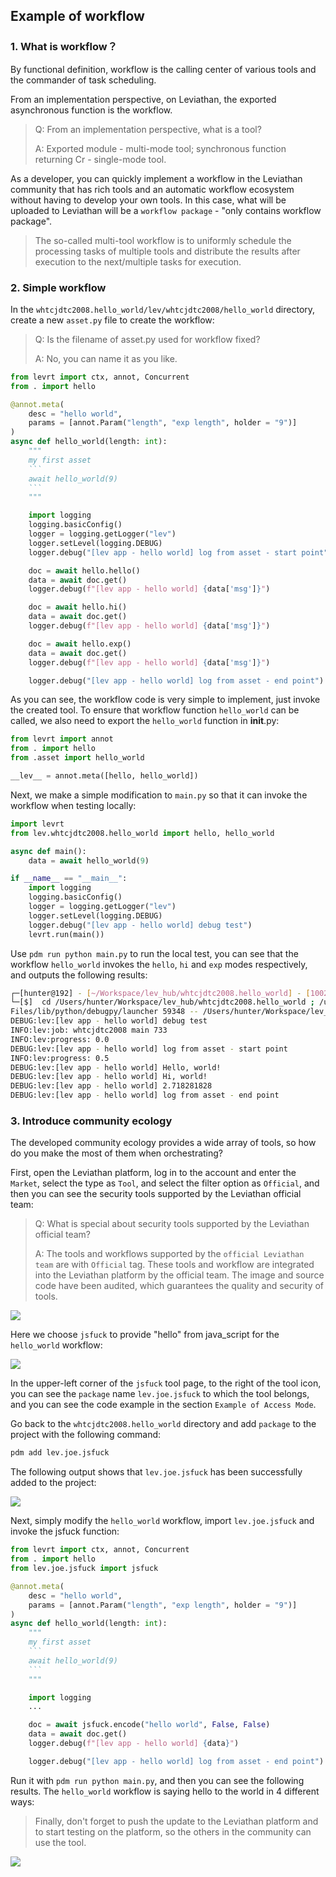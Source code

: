 ## Example of workflow

### 1. What is workflow？

By functional definition, workflow is the calling center of various tools and the commander of task scheduling.

From an implementation perspective, on Leviathan, the exported asynchronous function is the workflow.

> Q: From an implementation perspective, what is a tool?
>
> A: Exported module - multi-mode tool; synchronous function returning Cr - single-mode tool.

As a developer, you can quickly implement a workflow in the Leviathan community that has rich tools and an automatic workflow ecosystem without having to develop your own tools. In this case, what will be uploaded to Leviathan will be a `workflow package` - "only contains workflow package".

> The so-called multi-tool workflow is to uniformly schedule the processing tasks of multiple tools and distribute the results after execution to the next/multiple tasks for execution.

### 2. Simple workflow

In the `whtcjdtc2008.hello_world/lev/whtcjdtc2008/hello_world` directory, create a new `asset.py` file to create the workflow:

> Q: Is the filename of asset.py used for workflow fixed?
>
> A: No, you can name it as you like.

````python
from levrt import ctx, annot, Concurrent
from . import hello

@annot.meta(
    desc = "hello world",
    params = [annot.Param("length", "exp length", holder = "9")]
)
async def hello_world(length: int):
    """
    my first asset
    ```
    await hello_world(9)
    ```
    """

    import logging
    logging.basicConfig()
    logger = logging.getLogger("lev")
    logger.setLevel(logging.DEBUG)
    logger.debug("[lev app - hello world] log from asset - start point")

    doc = await hello.hello()
    data = await doc.get()
    logger.debug(f"[lev app - hello world] {data['msg']}")

    doc = await hello.hi()
    data = await doc.get()
    logger.debug(f"[lev app - hello world] {data['msg']}")

    doc = await hello.exp()
    data = await doc.get()
    logger.debug(f"[lev app - hello world] {data['msg']}")

    logger.debug("[lev app - hello world] log from asset - end point")

````

As you can see, the workflow code is very simple to implement, just invoke the created tool. To ensure that workflow function `hello_world` can be called, we also need to export the `hello_world` function in __init__.py:

```python
from levrt import annot
from . import hello
from .asset import hello_world

__lev__ = annot.meta([hello, hello_world])
```

Next, we make a simple modification to `main.py` so that it can invoke the workflow when testing locally:

```python
import levrt
from lev.whtcjdtc2008.hello_world import hello, hello_world

async def main():
    data = await hello_world(9)

if __name__ == "__main__":
    import logging
    logging.basicConfig()
    logger = logging.getLogger("lev")
    logger.setLevel(logging.DEBUG)
    logger.debug("[lev app - hello world] debug test")
    levrt.run(main())
```

Use `pdm run python main.py` to run the local test, you can see that the workflow `hello_world` invokes the `hello`, `hi` and `exp` modes respectively, and outputs the following results:

```bash
┌─[hunter@192] - [~/Workspace/lev_hub/whtcjdtc2008.hello_world] - [10027]
└─[$]  cd /Users/hunter/Workspace/lev_hub/whtcjdtc2008.hello_world ; /usr/bin/env /usr/local/bin/python3.10 /Users/hunter/.vscode/extensions/ms-python.python-2022.6.2/python
Files/lib/python/debugpy/launcher 59348 -- /Users/hunter/Workspace/lev_hub/whtcjdtc2008.hello_world/main.py
DEBUG:lev:[lev app - hello world] debug test
INFO:lev:job: whtcjdtc2008 main 733
INFO:lev:progress: 0.0
DEBUG:lev:[lev app - hello world] log from asset - start point
INFO:lev:progress: 0.5
DEBUG:lev:[lev app - hello world] Hello, world!
DEBUG:lev:[lev app - hello world] Hi, world!
DEBUG:lev:[lev app - hello world] 2.718281828
DEBUG:lev:[lev app - hello world] log from asset - end point
```

### 3. Introduce community ecology

The developed community ecology provides a wide array of tools, so how do you make the most of them when orchestrating?

First, open the Leviathan platform, log in to the account and enter the `Market`, select the type as `Tool`, and select the filter option as `Official`, and then you can see the security tools supported by the Leviathan official team:

> Q: What is special about security tools supported by the Leviathan official team?
>
> A: The tools and workflows supported by the `official Leviathan team` are with `Official` tag. These tools and workflow are integrated into the Leviathan platform by the official team. The image and source code have been audited, which guarantees the quality and security of tools.

![](https://levimg.s3.cn-northwest-1.amazonaws.com.cn/l/12-1.png)

Here we choose `jsfuck` to provide "hello" from java_script for the `hello_world` workflow:

![](https://levimg.s3.cn-northwest-1.amazonaws.com.cn/l/12-2.png)

In the upper-left corner of the `jsfuck` tool page, to the right of the tool icon, you can see the `package` name `lev.joe.jsfuck` to which the tool belongs, and you can see the code example in the section `Example of Access Mode`.

Go back to the `whtcjdtc2008.hello_world` directory and add `package` to the project with the following command:

```bash
pdm add lev.joe.jsfuck
```

The following output shows that `lev.joe.jsfuck` has been successfully added to the project:

![](https://levimg.s3.cn-northwest-1.amazonaws.com.cn/x/%E6%88%AA%E5%B1%8F2022-06-01+18.13.32.png)

Next, simply modify the `hello_world` workflow, import `lev.joe.jsfuck` and invoke the jsfuck function:

```python
from levrt import ctx, annot, Concurrent
from . import hello
from lev.joe.jsfuck import jsfuck

@annot.meta(
    desc = "hello world",
    params = [annot.Param("length", "exp length", holder = "9")]
)
async def hello_world(length: int):
    """
    my first asset
    ```
    await hello_world(9)
    ```
    """

    import logging
    ...

    doc = await jsfuck.encode("hello world", False, False)
    data = await doc.get()
    logger.debug(f"[lev app - hello world] {data}")

    logger.debug("[lev app - hello world] log from asset - end point")
```

Run it with `pdm run python main.py`, and then you can see the following results. The `hello_world` workflow is saying hello to the world in 4 different ways:

> Finally, don't forget to push the update to the Leviathan platform and to start testing on the platform, so the others in the community can use the tool.

![](https://levimg.s3.cn-northwest-1.amazonaws.com.cn/x/%E6%88%AA%E5%B1%8F2022-06-01+18.55.00.png)
